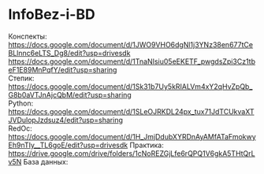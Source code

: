 # InfoBez-i-BD 
Конспекты:<br>
https://docs.google.com/document/d/1JWO9VHO6dgNl1j3YNz38en677tCeBLlnnc6eLTS_Dg8/edit?usp=drivesdk<br>
https://docs.google.com/document/d/1TnaNIsiu05eEKETF_pwgdsZpi3Cz1tbeF1E89MnPqfY/edit?usp=sharing<br>
Степик:<br>
https://docs.google.com/document/d/1Sk31b7Uy5kRIALVm4xY2qHvZpQb_G8b0aVTJnAjcQbM/edit?usp=sharing<br>
Python:<br>
https://docs.google.com/document/d/1SLeOJRKDL24px_tux71JdTCUkvaXTJVDulopJzdsuz4/edit?usp=sharing<br>
RedOc:<br>
https://docs.google.com/document/d/1H_JmjDdubXYRDnAyAMfATaFmokwyEh9nTIy__TL6goE/edit?usp=drivesdk
Практика:<br>
https://drive.google.com/drive/folders/1cNoREZGjLfe6rQPQ1V6gkA5THtQrLv5N
База данных:<br>
